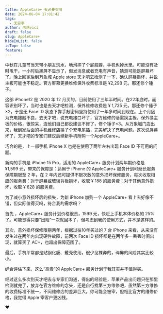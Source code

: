 ```yaml
---
title: AppleCare+ 有必要买吗
date: 2024-06-04 17:01:42
tags:
  - 无穷事
author: 落落vici
draft: false
slug: AppleCare+
hideInList: false
isTop: false
feature:
---
```

中秋在儿童节当天带小朋友玩水，地滑摔了个屁股蹲，手机也掉水里。可能没有及时甩干，一小时后黑屏不显示了，但发消息或者充电有声音，猜测可能是屏幕坏了。晚上回家后到万象城 Apple store 天才吧去检测了一下，确认屏幕损坏，并说主板可能也不稳定。官方屏幕更换维修保外收费标准是 ¥2,298 元，那还修个锤子。

这部 iPhone12 是 2020 年 12 月买的，目前使用了三年半时间。在22年底时，面容识别坏了，当时也是去天才吧检测，保外维修收费是 ¥ 1,725 元，那还修个锤子×2，于是无 Face ID 状态下靠手敲密码坚持使用了一年多时间到现在。上个月因为充电接触不良，去天才吧，说充电接口坏了，官方维修的话需换主板，保外换主板的价格，很惊呆，连他们自己都说建议不修了，修个锤子×3。从万象城门店出来，我到家后面的手机维修店换了个充电尾插，完美解决了充电问题。这次说屏幕坏了，天才吧的专家们建议后续新手机附购一个AppleCare+。

巧合的是，上一部手机 iPhone X 也是在使用了两年左右出现 Face ID 不可用的问题。

新购的手机是 iPhone 15 Pro，适用的 AppleCare+ 服务计划两年期价格是 ¥1,599 元，带来的保障是：适用于 iPhone 的 AppleCare+ 服务计划可延长服务保障期限至 2 年，在 2 年内还可提供不限次数的意外损坏保修服务，每次收取相应的服务费：对于屏幕或玻璃背板损坏，收取 ¥ 188 的服务费；对于其他意外损坏，收取 ¥ 628 的服务费。

为了减小意外损坏后的损失，为新 iPhone 加购一个 AppleCare+ 看上去好像不错，但实际值得买吗，符合我的需求吗？

首先 ，AppleCare+ 服务计划价格很贵，1599 元，快赶上手机本体价格的 25% 了。可能觉得只要“出险”一次就回本了，但考虑到我的使用方式，并不是这样的。

其次，意外损坏保修限期两年，根据过往10年买过的 7 台 iPhone 来看，从来没有发生过在两年内出现硬件故障，前两次 Face ID 损坏都是在两年多一丢丢时间出现，就算买了 AC+，也超出保障范围了。

最后，手机平常都是贴钢化膜、戴壳使用，很少见裸奔的，碎屏的风险其实比较小。

综合评估下来，这么“高贵”的 AppleCare+ 服务计划于我其实并不值得买。

经过这么多次到天才吧去与专家们沟通，得出的经验是，苹果产品出问题只在那里检测就完了，放弃在官方维修的念头，还是自行找第三方维修吧，虽然第三方维修的收费标准不统一，不同维修店的差异巨大，你可能会被宰，但相比官方的维修价格，我觉得 Apple 宰客户更凶残。

❤